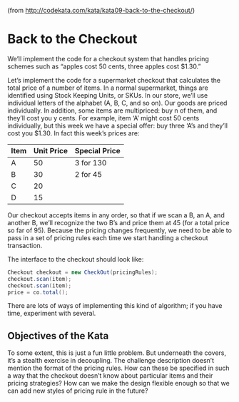(from <http://codekata.com/kata/kata09-back-to-the-checkout/>)

# Back to the Checkout

We’ll implement the code for a checkout system that handles pricing schemes such as “apples cost 50 cents, three apples cost $1.30.”

Let’s implement the code for a supermarket checkout that calculates the total price of a number of items. In a normal supermarket, things are identified using Stock Keeping Units, or SKUs. In our store, we’ll use individual letters of the alphabet (A, B, C, and so on). Our goods are priced individually. In addition, some items are multipriced: buy n of them, and they’ll cost you y cents. For example, item ‘A’ might cost 50 cents individually, but this week we have a special offer: buy three ‘A’s and they’ll cost you $1.30. In fact this week’s prices are:

| Item  | Unit Price | Special Price |
|-|-|-|
| A | 50 | 3 for 130 |
| B | 30 | 2 for 45 |
| C | 20 | |
| D | 15 | |

Our checkout accepts items in any order, so that if we scan a B, an A, and another B, we’ll recognize the two B’s and price them at 45 (for a total price so far of 95). Because the pricing changes frequently, we need to be able to pass in a set of pricing rules each time we start handling a checkout transaction.

The interface to the checkout should look like:

```java
Checkout checkout = new CheckOut(pricingRules);
checkout.scan(item);
checkout.scan(item);
price = co.total();
```

There are lots of ways of implementing this kind of algorithm; if you have time, experiment with several.

## Objectives of the Kata

To some extent, this is just a fun little problem. But underneath the covers, it’s a stealth exercise in decoupling. The challenge description doesn’t mention the format of the pricing rules. How can these be specified in such a way that the checkout doesn’t know about particular items and their pricing strategies? How can we make the design flexible enough so that we can add new styles of pricing rule in the future?